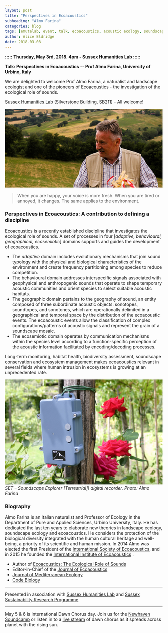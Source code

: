 ```yaml
---
layout: post
title: "Perspectives in Ecoacoustics"
subheading: "Almo Farina"
categories: blog
tags: [emutelab, event, talk, ecoacoustics, acoustic ecology, soundscape]
author: Alice Eldridge
date: 2018-03-08
---
```



<b>::::: Thursday, May 3rd, 2018. 4pm - Sussex Humanities Lab :::::</b>

<b>Talk: Perspectives in Ecoacoustics -- Prof Almo Farina, University of Urbino, Italy</b>

We are delighted to welcome Prof Almo Farina, a naturalist and landscape ecologist and one of the pioneers of Ecoacoustics - the investigation of the ecological role of sounds.

<a href="http://www.sussex.ac.uk/shl/">Sussex Humanities Lab</a> (Silverstone Building, SB211) - All welcome!

![Farina](/img/farina_ALMO_FARINA.jpg)
> When you are happy, your voice is more fresh. When you are tired or annoyed, it changes. The same applies to the environment.


### Perspectives in Ecoacoustics: A contribution to defining a discipline

Ecoacoustics is a recently established discipline that investigates the ecological role of sounds. A set of processes in four [*adaptive, behavioural, geographical, ecosemiotic*] domains supports and guides the development of ecoacoustics.

- The *adaptive*  domain includes evolutionary mechanisms that join sound typology with the physical and biological characteristics of the environment and create frequency partitioning among species to reduce competition.
- The behavioural  domain addresses interspecific signals associated with geophysical and anthropogenic sounds that operate to shape temporary acoustic communities and orient species to select suitable acoustic habitats.
- The geographic  domain pertains to the geography of sound, an entity composed of three subordinate acoustic objects: sonotopes, soundtopes, and sonotones, which are operationally delimited in a geographical and temporal space by the distribution of the ecoacoustic events. The ecoacoustic events allow the classification of complex configurations/patterns of acoustic signals and represent the grain of a soundscape mosaic.
- The ecosemiotic  domain operates by  communication mechanisms within the species level according to a function-specific perception of the acoustic information facilitated by encoding/decoding processes.

Long-term monitoring, habitat health, biodiversity assessment, soundscape conservation and ecosystem management makes ecoacoustics relevant in several fields where human intrusion in ecosystems is growing at an unprecedented rate.

![recorder](/img/farina_SET.jpg)
*SET – Soundscape Explorer [Terrestrial]) digital recorder. Photo: Almo Farina*

### Biography
Almo Farina is an Italian naturalist and Professor of Ecology in the Department of Pure and Applied Sciences, Urbino University, Italy. He has dedicated the last ten years to elaborate new theories in landscape ecology, soundscape ecology and ecoacoustics. He considers the protection of the biological diversity integrated with the human cultural heritage and well-being, a priority of its scientific and human mission. In 2014 Almo was elected the first President of the [International Society of Ecoacoustics](https://sites.google.com/site/ecoacousticssociety/), and in 2015 he founded the [International Institute of Ecoacoustics](http://www.iinsteco.org/) .


- Author of [Ecoacoustics: The Ecological Role of Sounds](https://www.wiley.com/en-gb/Ecoacoustics:+The+Ecological+Role+of+Sounds-p-9781119230694)
- Editor-in-Chief of the [Journal of Ecoacoustics](https://www.veruscript.com/journals/journal-of-ecoacoustics/)
- [Journal of Mediterranean Ecology](http://www.jmecology.com/)
- [Code Biology](http://www.codebiology.org/)

----
Presented in association with [Sussex Humanities Lab](http://www.sussex.ac.uk/shl/) and [Sussex Sustainability Research Programme](http://www.sussex.ac.uk/ssrp/)

----
May 5 & 6 is International Dawn Chorus day. Join us for the [Newhaven Soundcamp](http://www.emutelab.org/blog/soundcamp) or listen in to a [live stream](http://soundtent.org/soundcamp_listen.html) of dawn chorus as it spreads across planet with the rising sun.

